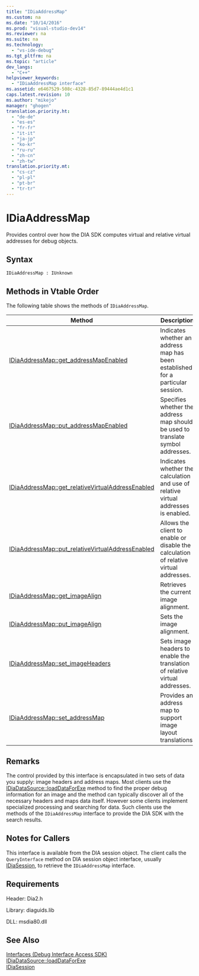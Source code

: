 ```yaml
---
title: "IDiaAddressMap"
ms.custom: na
ms.date: "10/14/2016"
ms.prod: "visual-studio-dev14"
ms.reviewer: na
ms.suite: na
ms.technology: 
  - "vs-ide-debug"
ms.tgt_pltfrm: na
ms.topic: "article"
dev_langs: 
  - "C++"
helpviewer_keywords: 
  - "IDiaAddressMap interface"
ms.assetid: e6467529-508c-4328-85d7-89444ae4d1c1
caps.latest.revision: 10
ms.author: "mikejo"
manager: "ghogen"
translation.priority.ht: 
  - "de-de"
  - "es-es"
  - "fr-fr"
  - "it-it"
  - "ja-jp"
  - "ko-kr"
  - "ru-ru"
  - "zh-cn"
  - "zh-tw"
translation.priority.mt: 
  - "cs-cz"
  - "pl-pl"
  - "pt-br"
  - "tr-tr"
---
```

# IDiaAddressMap
Provides control over how the DIA SDK computes virtual and relative virtual addresses for debug objects.  
  
## Syntax  
  
```  
IDiaAddressMap : IUnknown  
```  
  
## Methods in Vtable Order  
 The following table shows the methods of `IDiaAddressMap`.  
  
|Method|Description|  
|------------|-----------------|  
|[IDiaAddressMap::get_addressMapEnabled](../debugger/idiaaddressmap--get_addressmapenabled.md)|Indicates whether an address map has been established for a particular session.|  
|[IDiaAddressMap::put_addressMapEnabled](../debugger/idiaaddressmap--put_addressmapenabled.md)|Specifies whether the address map should be used to translate symbol addresses.|  
|[IDiaAddressMap::get_relativeVirtualAddressEnabled](../debugger/idiaaddressmap--get_relativevirtualaddressenabled.md)|Indicates whether the calculation and use of relative virtual addresses is enabled.|  
|[IDiaAddressMap::put_relativeVirtualAddressEnabled](../debugger/idiaaddressmap--put_relativevirtualaddressenabled.md)|Allows the client to enable or disable the calculation of relative virtual addresses.|  
|[IDiaAddressMap::get_imageAlign](../debugger/idiaaddressmap--get_imagealign.md)|Retrieves the current image alignment.|  
|[IDiaAddressMap::put_imageAlign](../debugger/idiaaddressmap--put_imagealign.md)|Sets the image alignment.|  
|[IDiaAddressMap::set_imageHeaders](../debugger/idiaaddressmap--set_imageheaders.md)|Sets image headers to enable the translation of relative virtual addresses.|  
|[IDiaAddressMap::set_addressMap](../debugger/idiaaddressmap--set_addressmap.md)|Provides an address map to support image layout translations.|  
  
## Remarks  
 The control provided by this interface is encapsulated in two sets of data you supply: image headers and address maps. Most clients use the [IDiaDataSource::loadDataForExe](../debugger/idiadatasource--loaddataforexe.md) method to find the proper debug information for an image and the method can typically discover all of the necessary headers and maps data itself. However some clients implement specialized processing and searching for data. Such clients use the methods of the `IDiaAddressMap` interface to provide the DIA SDK with the search results.  
  
## Notes for Callers  
 This interface is available from the DIA session object. The client calls the `QueryInterface` method on DIA session object interface, usually [IDiaSession](../debugger/idiasession.md), to retrieve the `IDiaAddressMap` interface.  
  
## Requirements  
 Header: Dia2.h  
  
 Library: diaguids.lib  
  
 DLL: msdia80.dll  
  
## See Also  
 [Interfaces (Debug Interface Access SDK)](../debugger/interfaces--debug-interface-access-sdk-.md)   
 [IDiaDataSource::loadDataForExe](../debugger/idiadatasource--loaddataforexe.md)   
 [IDiaSession](../debugger/idiasession.md)